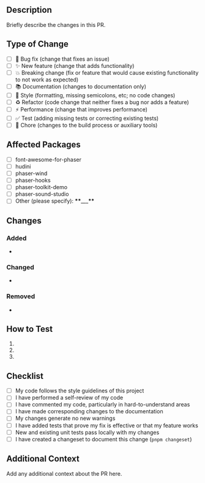 ## Description

Briefly describe the changes in this PR.

## Type of Change

- [ ] 🐛 Bug fix (change that fixes an issue)
- [ ] ✨ New feature (change that adds functionality)
- [ ] 💥 Breaking change (fix or feature that would cause existing functionality to not work as expected)
- [ ] 📚 Documentation (changes to documentation only)
- [ ] 🎨 Style (formatting, missing semicolons, etc; no code changes)
- [ ] ♻️ Refactor (code change that neither fixes a bug nor adds a feature)
- [ ] ⚡ Performance (change that improves performance)
- [ ] ✅ Test (adding missing tests or correcting existing tests)
- [ ] 🔧 Chore (changes to the build process or auxiliary tools)

## Affected Packages

- [ ] font-awesome-for-phaser
- [ ] hudini
- [ ] phaser-wind
- [ ] phaser-hooks
- [ ] phaser-toolkit-demo
- [ ] phaser-sound-studio
- [ ] Other (please specify): **\*\***\_\_\_**\*\***

## Changes

### Added

-

### Changed

-

### Removed

-

## How to Test

1.
2.
3.

## Checklist

- [ ] My code follows the style guidelines of this project
- [ ] I have performed a self-review of my code
- [ ] I have commented my code, particularly in hard-to-understand areas
- [ ] I have made corresponding changes to the documentation
- [ ] My changes generate no new warnings
- [ ] I have added tests that prove my fix is effective or that my feature works
- [ ] New and existing unit tests pass locally with my changes
- [ ] I have created a changeset to document this change (`pnpm changeset`)

## Additional Context

Add any additional context about the PR here.
